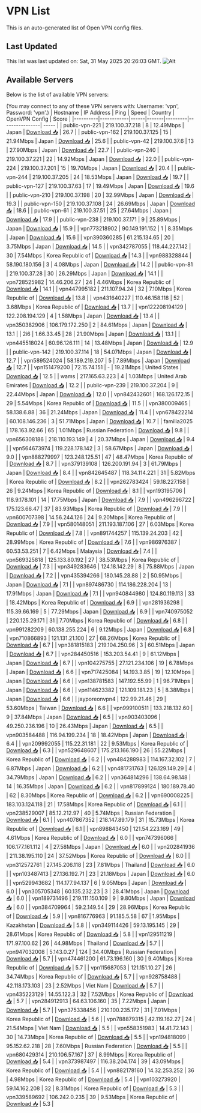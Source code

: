 # VPN List

This is an auto-generated list of Open VPN config files.

## Last Updated

This list was last updated on: Sat, 31 May 2025 20:26:03 GMT.
![Alt](https://repobeats.axiom.co/api/embed/186b98318ef1479477931607c1ad7d823f12451f.svg "Repobeats analytics image")

## Available Servers

Below is the list of available VPN servers:

(You may connect to any of these VPN servers with: Username: 'vpn', Password: 'vpn'.)
| Hostname | IP Address | Ping | Speed | Country | OpenVPN Config | Score |
|----------|------------|------|-------|---------|----------------| ----- |
| public-vpn-221 | 219.100.37.218 | 8 | 12.49Mbps | Japan | [Download 📥](./configs/server_0_JP.ovpn) | 26.7 |
| public-vpn-162 | 219.100.37.125 | 15 | 21.94Mbps | Japan | [Download 📥](./configs/server_1_JP.ovpn) | 25.6 |
| public-vpn-42 | 219.100.37.6 | 13 | 27.90Mbps | Japan | [Download 📥](./configs/server_2_JP.ovpn) | 22.7 |
| public-vpn-240 | 219.100.37.221 | 22 | 14.92Mbps | Japan | [Download 📥](./configs/server_3_JP.ovpn) | 22.0 |
| public-vpn-224 | 219.100.37.201 | 15 | 19.70Mbps | Japan | [Download 📥](./configs/server_4_JP.ovpn) | 20.4 |
| public-vpn-244 | 219.100.37.205 | 24 | 18.53Mbps | Japan | [Download 📥](./configs/server_5_JP.ovpn) | 19.7 |
| public-vpn-127 | 219.100.37.63 | 17 | 19.49Mbps | Japan | [Download 📥](./configs/server_6_JP.ovpn) | 19.6 |
| public-vpn-210 | 219.100.37.198 | 20 | 32.99Mbps | Japan | [Download 📥](./configs/server_7_JP.ovpn) | 19.3 |
| public-vpn-150 | 219.100.37.108 | 24 | 26.69Mbps | Japan | [Download 📥](./configs/server_8_JP.ovpn) | 18.6 |
| public-vpn-61 | 219.100.37.51 | 25 | 27.64Mbps | Japan | [Download 📥](./configs/server_9_JP.ovpn) | 17.9 |
| public-vpn-238 | 219.100.37.171 | 9 | 25.89Mbps | Japan | [Download 📥](./configs/server_10_JP.ovpn) | 15.9 |
| vpn773218902 | 90.149.191.152 | 1 | 8.35Mbps | Japan | [Download 📥](./configs/server_11_JP.ovpn) | 15.6 |
| vpn390360285 | 61.215.134.65 | 20 | 3.75Mbps | Japan | [Download 📥](./configs/server_12_JP.ovpn) | 14.5 |
| vpn342787055 | 118.44.227.142 | 30 | 7.54Mbps | Korea Republic of | [Download 📥](./configs/server_13_KR.ovpn) | 14.3 |
| vpn988328844 | 58.190.180.156 | 3 | 4.08Mbps | Japan | [Download 📥](./configs/server_14_JP.ovpn) | 14.2 |
| public-vpn-81 | 219.100.37.28 | 30 | 26.29Mbps | Japan | [Download 📥](./configs/server_15_JP.ovpn) | 14.1 |
| vpn728525982 | 14.46.206.27 | 24 | 4.46Mbps | Korea Republic of | [Download 📥](./configs/server_16_KR.ovpn) | 14.1 |
| vpn447995182 | 211.107.94.24 | 32 | 7.10Mbps | Korea Republic of | [Download 📥](./configs/server_17_KR.ovpn) | 13.8 |
| vpn431640227 | 110.46.158.118 | 52 | 3.68Mbps | Korea Republic of | [Download 📥](./configs/server_18_KR.ovpn) | 13.7 |
| vpn122208194129 | 122.208.194.129 | 4 | 1.58Mbps | Japan | [Download 📥](./configs/server_19_JP.ovpn) | 13.4 |
| vpn350382906 | 106.179.172.250 | 2 | 84.61Mbps | Japan | [Download 📥](./configs/server_20_JP.ovpn) | 13.1 |
| 2i6 | 1.66.33.45 | 28 | 21.90Mbps | Japan | [Download 📥](./configs/server_21_JP.ovpn) | 13.1 |
| vpn445518024 | 60.96.126.111 | 14 | 13.48Mbps | Japan | [Download 📥](./configs/server_22_JP.ovpn) | 12.9 |
| public-vpn-142 | 219.100.37.114 | 18 | 54.07Mbps | Japan | [Download 📥](./configs/server_23_JP.ovpn) | 12.7 |
| vpn589524024 | 58.189.219.207 | 5 | 7.89Mbps | Japan | [Download 📥](./configs/server_24_JP.ovpn) | 12.7 |
| vpn151479200 | 72.15.74.151 | - | 19.21Mbps | United States | [Download 📥](./configs/server_25_US.ovpn) | 12.5 |
| wams | 217.165.63.223 | 4 | 1.03Mbps | United Arab Emirates | [Download 📥](./configs/server_26_AE.ovpn) | 12.2 |
| public-vpn-239 | 219.100.37.204 | 9 | 22.44Mbps | Japan | [Download 📥](./configs/server_27_JP.ovpn) | 12.0 |
| vpn842432601 | 168.126.172.15 | 29 | 5.54Mbps | Korea Republic of | [Download 📥](./configs/server_28_KR.ovpn) | 11.5 |
| vpn380009465 | 58.138.6.88 | 36 | 21.24Mbps | Japan | [Download 📥](./configs/server_29_JP.ovpn) | 11.4 |
| vpn678422214 | 60.108.146.236 | 3 | 51.71Mbps | Japan | [Download 📥](./configs/server_30_JP.ovpn) | 10.7 |
| familia2025 | 178.163.92.66 | 65 | 1.01Mbps | Russian Federation | [Download 📥](./configs/server_31_RU.ovpn) | 9.8 |
| vpn656308186 | 218.110.193.149 | 4 | 20.37Mbps | Japan | [Download 📥](./configs/server_32_JP.ovpn) | 9.4 |
| vpn564673974 | 119.228.178.142 | 3 | 58.67Mbps | Japan | [Download 📥](./configs/server_33_JP.ovpn) | 9.0 |
| vpn888279997 | 123.248.125.51 | 47 | 48.47Mbps | Korea Republic of | [Download 📥](./configs/server_34_KR.ovpn) | 8.7 |
| vpn379139108 | 126.200.191.94 | 3 | 61.79Mbps | Japan | [Download 📥](./configs/server_35_JP.ovpn) | 8.4 |
| vpn842645487 | 118.34.114.221 | 31 | 5.82Mbps | Korea Republic of | [Download 📥](./configs/server_36_KR.ovpn) | 8.2 |
| vpn262783424 | 59.18.227.158 | 26 | 9.24Mbps | Korea Republic of | [Download 📥](./configs/server_37_KR.ovpn) | 8.1 |
| vpn193195706 | 118.9.178.101 | 14 | 17.75Mbps | Japan | [Download 📥](./configs/server_38_JP.ovpn) | 7.9 |
| vpn496296722 | 175.123.66.47 | 37 | 83.93Mbps | Korea Republic of | [Download 📥](./configs/server_39_KR.ovpn) | 7.9 |
| vpn600707398 | 14.56.244.126 | 24 | 9.20Mbps | Korea Republic of | [Download 📥](./configs/server_40_KR.ovpn) | 7.9 |
| vpn580148051 | 211.193.187.106 | 27 | 6.03Mbps | Korea Republic of | [Download 📥](./configs/server_41_KR.ovpn) | 7.8 |
| vpn891744257 | 115.139.24.203 | 42 | 28.99Mbps | Korea Republic of | [Download 📥](./configs/server_42_KR.ovpn) | 7.6 |
| vpn986976387 | 60.53.53.251 | 7 | 6.42Mbps | Malaysia | [Download 📥](./configs/server_43_MY.ovpn) | 7.4 |
| vpn569325818 | 125.133.80.192 | 27 | 38.53Mbps | Korea Republic of | [Download 📥](./configs/server_44_KR.ovpn) | 7.3 |
| vpn349283646 | 124.18.142.29 | 8 | 75.88Mbps | Japan | [Download 📥](./configs/server_45_JP.ovpn) | 7.2 |
| vpn435394266 | 180.145.28.88 | 2 | 50.95Mbps | Japan | [Download 📥](./configs/server_46_JP.ovpn) | 7.1 |
| vpn897486730 | 114.186.228.204 | 13 | 17.91Mbps | Japan | [Download 📥](./configs/server_47_JP.ovpn) | 7.1 |
| vpn940844980 | 124.80.119.113 | 33 | 18.42Mbps | Korea Republic of | [Download 📥](./configs/server_48_KR.ovpn) | 6.9 |
| vpn281936298 | 115.39.66.169 | 5 | 77.29Mbps | Japan | [Download 📥](./configs/server_49_JP.ovpn) | 6.9 |
| vpn740975052 | 220.125.29.171 | 31 | 7.70Mbps | Korea Republic of | [Download 📥](./configs/server_50_KR.ovpn) | 6.8 |
| vpn991282209 | 60.138.255.224 | 6 | 9.12Mbps | Japan | [Download 📥](./configs/server_51_JP.ovpn) | 6.8 |
| vpn710866893 | 121.131.21.100 | 27 | 68.26Mbps | Korea Republic of | [Download 📥](./configs/server_52_KR.ovpn) | 6.7 |
| vpn381815183 | 219.104.250.96 | 3 | 60.51Mbps | Japan | [Download 📥](./configs/server_53_JP.ovpn) | 6.7 |
| vpn284450516 | 153.203.54.41 | 9 | 61.12Mbps | Japan | [Download 📥](./configs/server_54_JP.ovpn) | 6.7 |
| vpn104275755 | 27.121.234.106 | 19 | 6.78Mbps | Japan | [Download 📥](./configs/server_55_JP.ovpn) | 6.6 |
| vpn717425084 | 14.193.3.85 | 19 | 12.10Mbps | Japan | [Download 📥](./configs/server_56_JP.ovpn) | 6.6 |
| vpn138781583 | 147.192.55.99 | 1 | 96.71Mbps | Japan | [Download 📥](./configs/server_57_JP.ovpn) | 6.6 |
| vpn114623382 | 121.109.181.23 | 5 | 8.38Mbps | Japan | [Download 📥](./configs/server_58_JP.ovpn) | 6.6 |
| jayporeonvpn4 | 122.99.21.46 | 29 | 53.60Mbps | Taiwan | [Download 📥](./configs/server_59_TW.ovpn) | 6.6 |
| vpn999100511 | 133.218.132.60 | 9 | 37.84Mbps | Japan | [Download 📥](./configs/server_60_JP.ovpn) | 6.5 |
| vpn903403096 | 49.250.236.196 | 10 | 26.43Mbps | Japan | [Download 📥](./configs/server_61_JP.ovpn) | 6.5 |
| vpn903584488 | 116.94.199.234 | 18 | 18.42Mbps | Japan | [Download 📥](./configs/server_62_JP.ovpn) | 6.4 |
| vpn209992055 | 115.22.31.181 | 22 | 9.53Mbps | Korea Republic of | [Download 📥](./configs/server_63_KR.ovpn) | 6.3 |
| vpn529648607 | 175.213.166.190 | 26 | 55.22Mbps | Korea Republic of | [Download 📥](./configs/server_64_KR.ovpn) | 6.2 |
| vpn484288983 | 114.167.32.102 | 7 | 6.87Mbps | Japan | [Download 📥](./configs/server_65_JP.ovpn) | 6.2 |
| vpn481731763 | 126.129.149.29 | 4 | 34.79Mbps | Japan | [Download 📥](./configs/server_66_JP.ovpn) | 6.2 |
| vpn364814296 | 138.64.98.148 | 14 | 16.35Mbps | Japan | [Download 📥](./configs/server_67_JP.ovpn) | 6.2 |
| vpn817899124 | 180.189.78.40 | 62 | 8.30Mbps | Korea Republic of | [Download 📥](./configs/server_68_KR.ovpn) | 6.2 |
| vpn690008225 | 183.103.124.118 | 21 | 17.58Mbps | Korea Republic of | [Download 📥](./configs/server_69_KR.ovpn) | 6.1 |
| vpn238529007 | 85.12.212.97 | 40 | 5.74Mbps | Russian Federation | [Download 📥](./configs/server_70_RU.ovpn) | 6.1 |
| vpn407867352 | 218.147.89.179 | 31 | 15.73Mbps | Korea Republic of | [Download 📥](./configs/server_71_KR.ovpn) | 6.1 |
| vpn898843450 | 121.54.223.169 | 49 | 4.61Mbps | Korea Republic of | [Download 📥](./configs/server_72_KR.ovpn) | 6.0 |
| vpn747396066 | 106.177.161.112 | 4 | 27.58Mbps | Japan | [Download 📥](./configs/server_73_JP.ovpn) | 6.0 |
| vpn202841936 | 211.38.195.110 | 24 | 37.52Mbps | Korea Republic of | [Download 📥](./configs/server_74_KR.ovpn) | 6.0 |
| vpn312572761 | 27.145.206.118 | 23 | 7.81Mbps | Thailand | [Download 📥](./configs/server_75_TH.ovpn) | 6.0 |
| vpn103487413 | 27.136.192.71 | 23 | 21.18Mbps | Japan | [Download 📥](./configs/server_76_JP.ovpn) | 6.0 |
| vpn529943682 | 114.177.94.137 | 6 | 9.05Mbps | Japan | [Download 📥](./configs/server_77_JP.ovpn) | 6.0 |
| vpn305705348 | 60.135.232.23 | 3 | 28.41Mbps | Japan | [Download 📥](./configs/server_78_JP.ovpn) | 6.0 |
| vpn189731496 | 219.111.150.109 | 9 | 9.80Mbps | Japan | [Download 📥](./configs/server_79_JP.ovpn) | 6.0 |
| vpn384709964 | 59.2.149.54 | 29 | 28.96Mbps | Korea Republic of | [Download 📥](./configs/server_80_KR.ovpn) | 5.9 |
| vpn816776963 | 91.185.5.58 | 67 | 1.95Mbps | Kazakhstan | [Download 📥](./configs/server_81_KZ.ovpn) | 5.8 |
| vpn349114426 | 59.13.195.145 | 29 | 28.61Mbps | Korea Republic of | [Download 📥](./configs/server_82_KR.ovpn) | 5.8 |
| vpn129511219 | 171.97.100.62 | 26 | 44.98Mbps | Thailand | [Download 📥](./configs/server_83_TH.ovpn) | 5.7 |
| vpn947032008 | 5.143.0.27 | 124 | 34.40Mbps | Russian Federation | [Download 📥](./configs/server_84_RU.ovpn) | 5.7 |
| vpn474461200 | 61.73.196.160 | 30 | 9.40Mbps | Korea Republic of | [Download 📥](./configs/server_85_KR.ovpn) | 5.7 |
| vpn115687053 | 121.151.10.27 | 26 | 34.74Mbps | Korea Republic of | [Download 📥](./configs/server_86_KR.ovpn) | 5.7 |
| vpn928758488 | 42.118.173.103 | 23 | 2.52Mbps | Viet Nam | [Download 📥](./configs/server_87_VN.ovpn) | 5.7 |
| vpn435223129 | 14.55.122.3 | 32 | 7.52Mbps | Korea Republic of | [Download 📥](./configs/server_88_KR.ovpn) | 5.7 |
| vpn284912913 | 64.63.106.160 | 35 | 7.22Mbps | Japan | [Download 📥](./configs/server_89_JP.ovpn) | 5.7 |
| vpn375338456 | 210.100.235.172 | 31 | 7.01Mbps | Korea Republic of | [Download 📥](./configs/server_90_KR.ovpn) | 5.6 |
| vpn788879315 | 42.119.162.27 | 24 | 21.54Mbps | Viet Nam | [Download 📥](./configs/server_91_VN.ovpn) | 5.5 |
| vpn558351983 | 14.41.72.143 | 30 | 14.73Mbps | Korea Republic of | [Download 📥](./configs/server_92_KR.ovpn) | 5.5 |
| vpn194818099 | 95.152.62.218 | 28 | 7.60Mbps | Russian Federation | [Download 📥](./configs/server_93_RU.ovpn) | 5.5 |
| vpn680429314 | 210.106.57.167 | 37 | 8.99Mbps | Korea Republic of | [Download 📥](./configs/server_94_KR.ovpn) | 5.4 |
| vpn373987497 | 116.38.204.174 | 39 | 43.09Mbps | Korea Republic of | [Download 📥](./configs/server_95_KR.ovpn) | 5.4 |
| vpn882178160 | 14.32.253.252 | 36 | 4.98Mbps | Korea Republic of | [Download 📥](./configs/server_96_KR.ovpn) | 5.4 |
| vpn103273920 | 59.14.162.208 | 32 | 8.31Mbps | Korea Republic of | [Download 📥](./configs/server_97_KR.ovpn) | 5.3 |
| vpn339589692 | 106.242.0.235 | 39 | 9.53Mbps | Korea Republic of | [Download 📥](./configs/server_98_KR.ovpn) | 5.3 |
